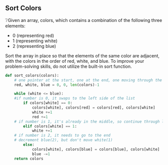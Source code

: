 ## Sort Colors

❔Given an array, colors, which contains a combination of the following three elements:

- 0 (representing red)
- 1 (representing white)
- 2 (representing blue)

Sort the array in place so that the elements of the same color are adjacent, with the colors in the order of red, white, and blue. To improve your problem-solving skills, do not utilize the built-in sort function.

```python
def sort_colors(colors):
    # one pointer at the start, one at the end, one moving through the list
    red, white, blue = 0, 0, len(colors)-1

    while (white <= blue):
    #if number is 0, it swaps to the left side of the list
        if colors[white] == 0:
            colors[white], colors[red] = colors[red], colors[white]
            white +=1
            red +=1
    # if number is 1, it's already in the middle, so continue through list
        elif colors[white] == 1:
            white +=1
    # if number is 2, it needs to go to the end
    # decrement blue(2), but don't move white(1)
        else:
            colors[white], colors[blue] = colors[blue], colors[white]
            blue -=1
    return colors
```
